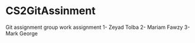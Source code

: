 # CS2GitAssinment
Git assignment group work assignment 
1- Zeyad Tolba 
2- Mariam Fawzy 
3- Mark George
